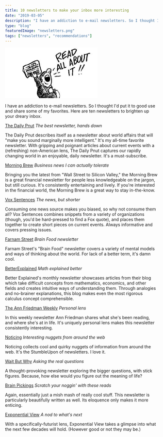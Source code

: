 ```yaml
---
title: 10 newsletters to make your inbox more interesting
date: "2019-03-05"
description: "I have an addiction to e-mail newsletters. So I thought I'd put it to good use and share some of my favorites. Here are ten newsletters to brighten up your dreary inbox."
type: "blog"
featuredImage: "newsletters.png"
tags: ["newsletters", "recommendations"]
---
```


![Extra! Extra! Read all about it!](newsletters.png)

I have an addiction to e-mail newsletters. So I thought I'd put it to good use and share some of my favorites. Here are ten newsletters to brighten up your dreary inbox.

[The Daily Pnut](https://dailypnut.com)
_The best newsletter, hands down_

The Daily Pnut describes itself as a newsletter about world affairs that will "make you sound marginally more intelligent." It's my all-time favorite newsletter. With gripping and poignant articles about current events with a (refreshing) non-American lens, The Daily Pnut captures our rapidly changing world in an enjoyable, daily newsletter. It's a must-subscribe.

[Morning Brew](https://morningbrew.com)
_Business news I can actually tolerate_

Bringing you the latest from "Wall Street to Silicon Valley," the Morning Brew is a great financial newsletter for people less knowledgeable on the jargon, but still curious. It's consistently entertaining and lively. If you're interested in the financial world, the Morning Brew is a great way to stay in-the-know.

[Vox Sentences](https://vox.com/vox-sentences)
_The news, but shorter_

Consuming one news source makes you biased, so why not consume them all? Vox Sentences combines snippets from a variety of organizations (though, you'd be hard-pressed to find a Fox quote), and places them together to create short pieces on current events. Always informative and covers pressing issues.

[Farnam Street](https://fs.blog)
_Brain Food newsletter_

Farnam Street's "Brain Food" newsletter covers a variety of mental models and ways of thinking about the world. For lack of a better term, it's damn cool.

[BetterExplained](https://betterexplained.com)
_Math explained better_

Better Explained's monthly newsletter showcases articles from their blog which take difficult concepts from mathematics, economics, and other fields and creates intuitive ways of understanding them. Through analogies and no-brainer explanations, this blog makes even the most rigorous calculus concept comprehensible.

[The Ann Friedman Weekly](https://annfriedman.com)
_Personal lens_

In this weekly newsletter Ann Friedman shares what she's been reading, and where she's at in life. It's uniquely personal lens makes this newsletter consistently interesting.

[Noticing](https://kottke.org/newsletter)
_Interesting nuggets from around the web_

Noticing collects cool and quirky nuggets of information from around the web. It's the StumbleUpon of newsletters. I love it.

[Wait But Why](https://waitbutwhy.com)
_Asking the real questions_

A thought-provoking newsletter exploring the bigger questions, with stick figures. Because, how else would you figure out the meaning of life?

[Brain Pickings](https://brainpickings.org)
_Scratch your noggin' with these reads_

Again, essentially just a mish mash of really cool stuff. This newsletter is particularly beautifully written as well. Its eloquence only makes it more enticing.

[Exponential View](https://exponentialview.co)
_A nod to what's next_

With a specifically-futurist lens, Exponential View takes a glimpse into what the next few decades will hold. (However good or not they may be.)
